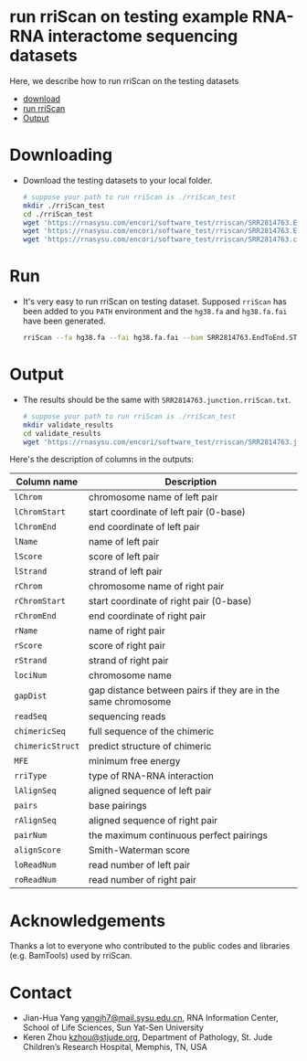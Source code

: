 # run rriScan on testing example RNA-RNA interactome sequencing datasets
Here, we describe how to run rriScan on the testing datasets

- [download](#Downloading)
- [run rriScan](#Run)
- [Output](#Output)

# Downloading
* Download the testing datasets to your local folder.
    ```bash
    # suppose your path to run rriScan is ./rriScan_test
    mkdir ./rriScan_test
    cd ./rriScan_test
    wget 'https://rnasysu.com/encori/software_test/rriscan/SRR2814763.EndToEnd.STAR.Aligned.out.bam'
    wget 'https://rnasysu.com/encori/software_test/rriscan/SRR2814763.EndToEnd.STAR.Chimeric.out.junction'
    wget 'https://rnasysu.com/encori/software_test/rriscan/SRR2814763.cutBarcode.cutadapt.fq.gz'
    ```

# Run
* It's very easy to run rriScan on testing dataset. Supposed `rriScan` has been added to you `PATH` environment and the `hg38.fa` and `hg38.fa.fai` have been generated.
    ```bash
    rriScan --fa hg38.fa --fai hg38.fa.fai --bam SRR2814763.EndToEnd.STAR.Aligned.out.bam --jun SRR2814763.EndToEnd.STAR.Chimeric.out.junction --read SRR2814763.cutBarcode.cutadapt.fq.gz > ./SRR2814763.junction.rriScan.txt
    ```

# Output
* The results should be the same with `SRR2814763.junction.rriScan.txt`.

    ```bash
    # suppose your path to run rriScan is ./rriScan_test
    mkdir validate_results
    cd validate_results
    wget 'https://rnasysu.com/encori/software_test/rriscan/SRR2814763.junction.rriScan.txt'
    ```

Here's the description of columns in the outputs:

| Column name          | Description
| -----------          |----------
| `lChrom`             | chromosome name of left pair
| `lChromStart`        | start coordinate of left pair (0-base)
| `lChromEnd`          | end coordinate of left pair
| `lName`              | name of left pair
| `lScore`             | score of left pair
| `lStrand`            | strand of left pair
| `rChrom`             | chromosome name of right pair
| `rChromStart`        | start coordinate of right pair (0-base)
| `rChromEnd`          | end coordinate of right pair
| `rName`              | name of right pair
| `rScore`             | score of right pair
| `rStrand`            | strand of right pair
| `lociNum`            | chromosome name
| `gapDist`            | gap distance between pairs if they are in the same chromosome
| `readSeq`            | sequencing reads
| `chimericSeq`        | full sequence of the chimeric
| `chimericStruct`     | predict structure of chimeric
| `MFE`                | minimum free energy
| `rriType`            | type of RNA-RNA interaction
| `lAlignSeq`          | aligned sequence of left pair
| `pairs`              | base pairings
| `rAlignSeq`          | aligned sequence of right pair
| `pairNum`            | the maximum continuous perfect pairings
| `alignScore`         | Smith-Waterman score
| `loReadNum`          | read number of left pair
| `roReadNum`          | read number of right pair

# Acknowledgements
Thanks a lot to everyone who contributed to the public codes and libraries (e.g. BamTools) used by rriScan.

# Contact
* Jian-Hua Yang <yangjh7@mail.sysu.edu.cn>, RNA Information Center, School of Life Sciences, Sun Yat-Sen University<BR>
* Keren Zhou <kzhou@stjude.org>, Department of Pathology, St. Jude Children’s Research Hospital, Memphis, TN, USA<BR>
